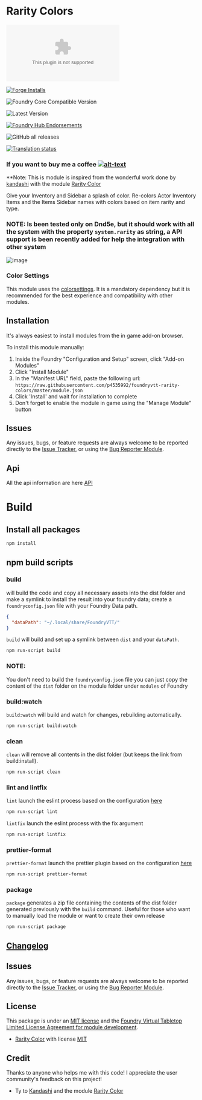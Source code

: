 # Rarity Colors

![Latest Release Download Count](https://img.shields.io/github/downloads/p4535992/foundryvtt-rarity-colors/latest/module.zip?color=2b82fc&label=DOWNLOADS&style=for-the-badge)

[![Forge Installs](https://img.shields.io/badge/dynamic/json?label=Forge%20Installs&query=package.installs&suffix=%25&url=https%3A%2F%2Fforge-vtt.com%2Fapi%2Fbazaar%2Fpackage%2Frarity-colors&colorB=006400&style=for-the-badge)](https://forge-vtt.com/bazaar#package=rarity-colors)

![Foundry Core Compatible Version](https://img.shields.io/badge/dynamic/json.svg?url=https%3A%2F%2Fraw.githubusercontent.com%2Fp4535992%2Ffoundryvtt-rarity-colors%2Fmaster%2Fmodule.json&label=Foundry%20Version&query=$.compatibleCoreVersion&colorB=orange&style=for-the-badge)

![Latest Version](https://img.shields.io/badge/dynamic/json.svg?url=https%3A%2F%2Fraw.githubusercontent.com%2Fp4535992%2Ffoundryvtt-rarity-colors%2Fmaster%2Fmodule.json&label=Latest%20Release&prefix=v&query=$.version&colorB=red&style=for-the-badge)

[![Foundry Hub Endorsements](https://img.shields.io/endpoint?logoColor=white&url=https%3A%2F%2Fwww.foundryvtt-hub.com%2Fwp-json%2Fhubapi%2Fv1%2Fpackage%2Frarity-colors%2Fshield%2Fendorsements&style=for-the-badge)](https://www.foundryvtt-hub.com/package/rarity-colors/)

![GitHub all releases](https://img.shields.io/github/downloads/p4535992/foundryvtt-rarity-colors/total?style=for-the-badge)

[![Translation status](https://weblate.foundryvtt-hub.com/widgets/rarity-colors/-/287x66-black.png)](https://weblate.foundryvtt-hub.com/engage/rarity-colors/)

### If you want to buy me a coffee [![alt-text](https://img.shields.io/badge/-Patreon-%23ff424d?style=for-the-badge)](https://www.patreon.com/p4535992)

**Note: This is module is inspired from the  wonderful work done by [kandashi](https://github.com/kandashi) with the module [Rarity Color](https://github.com/kandashi/rarity-colors)

Give your Inventory and Sidebar a splash of color. Re-colors Actor Inventory Items and the Items Sidebar names with colors based on item rarity and type.

### NOTE: Is been tested only on Dnd5e, but it should work with all the system with the property `system.rarity` as string, a API support is been recently added for help the integration with other system

![image](https://user-images.githubusercontent.com/1347785/140974008-cc790018-4fb3-410b-a856-9993cfba498b.png)

### Color Settings

This module uses the [colorsettings](https://github.com/ardittristan/VTTColorSettings). It is a mandatory dependency but it is recommended for the best experience and compatibility with other modules.


## Installation

It's always easiest to install modules from the in game add-on browser.

To install this module manually:
1.  Inside the Foundry "Configuration and Setup" screen, click "Add-on Modules"
2.  Click "Install Module"
3.  In the "Manifest URL" field, paste the following url:
`https://raw.githubusercontent.com/p4535992/foundryvtt-rarity-colors/master/module.json`
4.  Click 'Install' and wait for installation to complete
5.  Don't forget to enable the module in game using the "Manage Module" button

## Issues

Any issues, bugs, or feature requests are always welcome to be reported directly to the [Issue Tracker](https://github.com/p4535992/foundryvtt-rarity-colors/issues ), or using the [Bug Reporter Module](https://foundryvtt.com/packages/bug-reporter/).

## Api

All the api information are here [API](./wiki/api.md)

# Build

## Install all packages

```bash
npm install
```
## npm build scripts

### build

will build the code and copy all necessary assets into the dist folder and make a symlink to install the result into your foundry data; create a
`foundryconfig.json` file with your Foundry Data path.

```json
{
  "dataPath": "~/.local/share/FoundryVTT/"
}
```

`build` will build and set up a symlink between `dist` and your `dataPath`.

```bash
npm run-script build
```

### NOTE:

You don't need to build the `foundryconfig.json` file you can just copy the content of the `dist` folder on the module folder under `modules` of Foundry

### build:watch

`build:watch` will build and watch for changes, rebuilding automatically.

```bash
npm run-script build:watch
```

### clean

`clean` will remove all contents in the dist folder (but keeps the link from build:install).

```bash
npm run-script clean
```
### lint and lintfix

`lint` launch the eslint process based on the configuration [here](./.eslintrc)

```bash
npm run-script lint
```

`lintfix` launch the eslint process with the fix argument

```bash
npm run-script lintfix
```

### prettier-format

`prettier-format` launch the prettier plugin based on the configuration [here](./.prettierrc)

```bash
npm run-script prettier-format
```

### package

`package` generates a zip file containing the contents of the dist folder generated previously with the `build` command. Useful for those who want to manually load the module or want to create their own release

```bash
npm run-script package
```

## [Changelog](./CHANGELOG.md)

## Issues

Any issues, bugs, or feature requests are always welcome to be reported directly to the [Issue Tracker](https://github.com/p4535992/foundryvtt-rarity-colors/issues ), or using the [Bug Reporter Module](https://foundryvtt.com/packages/bug-reporter/).

## License

This package is under an [MIT license](LICENSE) and the [Foundry Virtual Tabletop Limited License Agreement for module development](https://foundryvtt.com/article/license/).

- [Rarity Color](https://github.com/kandashi/rarity-colors) with license [MIT](https://github.com/kandashi/rarity-colors/blob/master/LICENSE)

## Credit

Thanks to anyone who helps me with this code! I appreciate the user community's feedback on this project!

- Ty to  [Kandashi](https://github.com/kandashi) and the module [Rarity Color](https://github.com/kandashi/rarity-colors)
